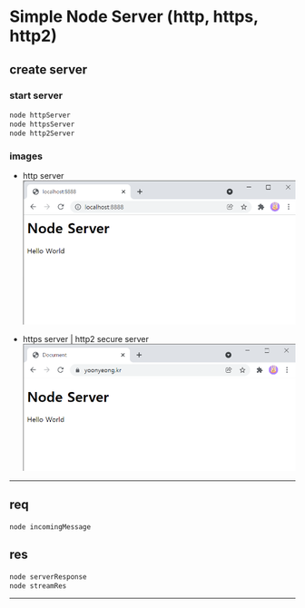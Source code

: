 # **Simple Node Server** (http, https, http2)

## **create server**

### start server

    node httpServer
    node httpsServer
    node http2Server

### images

- http server
  ![http](./images/http.png "http page")

- https server | http2 secure server
  ![https](./images/https.png "https page")

---

## **req**

    node incomingMessage

## **res**

    node serverResponse
    node streamRes

---
